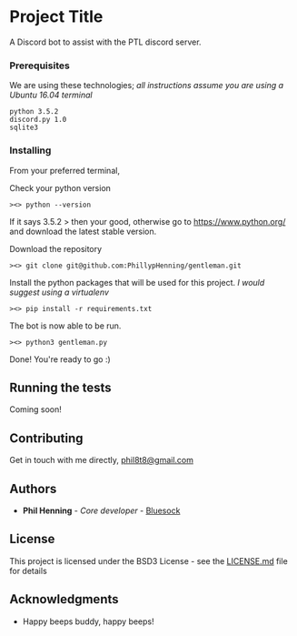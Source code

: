 # Project Title

A Discord bot to assist with the PTL discord server. 

### Prerequisites

We are using these technologies;
*all instructions assume you are using a Ubuntu 16.04 terminal*
```
python 3.5.2
discord.py 1.0 
sqlite3
```

### Installing

From your preferred terminal,

Check your python version

```
><> python --version
```
If it says 3.5.2 > then your good, otherwise go to https://www.python.org/ and download the latest stable version. 



Download the repository

```
><> git clone git@github.com:PhillypHenning/gentleman.git
```


Install the python packages that will be used for this project. *I would suggest using a virtualenv*
```
><> pip install -r requirements.txt
```


The bot is now able to be run.
```
><> python3 gentleman.py
```

Done! You're ready to go :)

## Running the tests

Coming soon!

## Contributing

Get in touch with me directly, phil8t8@gmail.com

## Authors

* **Phil Henning** - *Core developer* - [Bluesock](https://github.com/PhillypHenning/)

## License

This project is licensed under the BSD3 License - see the [LICENSE.md](LICENSE.md) file for details

## Acknowledgments

* Happy beeps buddy, happy beeps!


